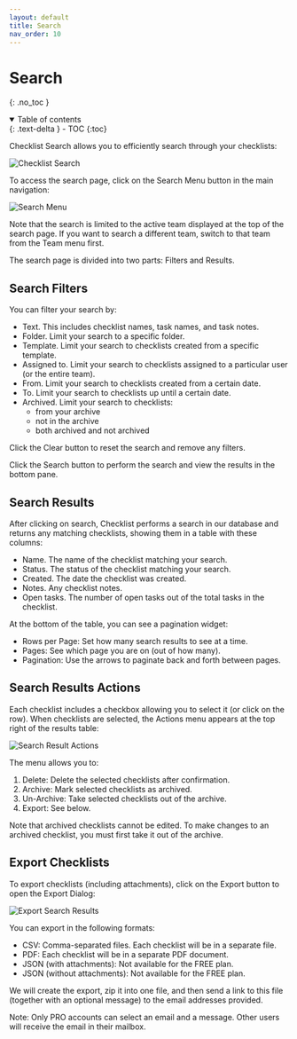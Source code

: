 ```yaml
---
layout: default
title: Search
nav_order: 10
---
```


# Search

{: .no_toc }

<details open markdown="block">
  <summary>
    Table of contents
  </summary>
  {: .text-delta }
- TOC
{:toc}
</details>

Checklist Search allows you to efficiently search through your checklists:

![Checklist Search](/assets/images/search/search.png)

To access the search page, click on the Search Menu button in the main navigation:

![Search Menu](/assets/images/search/search-menu.png)

Note that the search is limited to the active team displayed at the top of the search page. If you want to search a different team, switch to that team from the Team menu first.

The search page is divided into two parts: Filters and Results.

## Search Filters

You can filter your search by:

- Text. This includes checklist names, task names, and task notes.
- Folder. Limit your search to a specific folder.
- Template. Limit your search to checklists created from a specific template.
- Assigned to. Limit your search to checklists assigned to a particular user (or the entire team).
- From. Limit your search to checklists created from a certain date.
- To. Limit your search to checklists up until a certain date.
- Archived. Limit your search to checklists:
  - from your archive
  - not in the archive
  - both archived and not archived

Click the Clear button to reset the search and remove any filters.

Click the Search button to perform the search and view the results in the bottom pane.

## Search Results

After clicking on search, Checklist performs a search in our database and returns any matching checklists, showing them in a table with these columns:

- Name. The name of the checklist matching your search.
- Status. The status of the checklist matching your search.
- Created. The date the checklist was created.
- Notes. Any checklist notes.
- Open tasks. The number of open tasks out of the total tasks in the checklist.

At the bottom of the table, you can see a pagination widget:

- Rows per Page: Set how many search results to see at a time.
- Pages: See which page you are on (out of how many).
- Pagination: Use the arrows to paginate back and forth between pages.

## Search Results Actions

Each checklist includes a checkbox allowing you to select it (or click on the row). When checklists are selected, the Actions menu appears at the top right of the results table:

![Search Result Actions](/assets/images/search/search-actions.png)

The menu allows you to:

1. Delete: Delete the selected checklists after confirmation.
2. Archive: Mark selected checklists as archived.
3. Un-Archive: Take selected checklists out of the archive.
4. Export: See below.

Note that archived checklists cannot be edited. To make changes to an archived checklist, you must first take it out of the archive.

## Export Checklists

To export checklists (including attachments), click on the Export button to open the Export Dialog:

![Export Search Results](/assets/images/search/search-export.png)

You can export in the following formats:

- CSV: Comma-separated files. Each checklist will be in a separate file.
- PDF: Each checklist will be in a separate PDF document.
- JSON (with attachments): Not available for the FREE plan.
- JSON (without attachments): Not available for the FREE plan.

We will create the export, zip it into one file, and then send a link to this file (together with an optional message) to the email addresses provided.

Note: Only PRO accounts can select an email and a message. Other users will receive the email in their mailbox.
